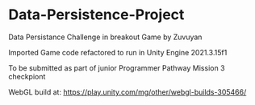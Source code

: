 # Data-Persistence-Project
Data Persistance Challenge in breakout Game
by Zuvuyan

Imported Game code refactored to run in Unity Engine 2021.3.15f1

To be submitted as part of junior Programmer Pathway Mission 3 checkpiont

WebGL build at: 
https://play.unity.com/mg/other/webgl-builds-305466/

